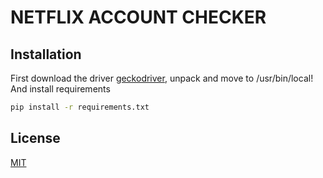 # NETFLIX ACCOUNT CHECKER

## Installation
First download the driver [geckodriver](https://github.com/mozilla/geckodriver/releases), unpack and move to /usr/bin/local!
And install requirements

```bash
pip install -r requirements.txt
```

## License
[MIT](https://choosealicense.com/licenses/mit/)
